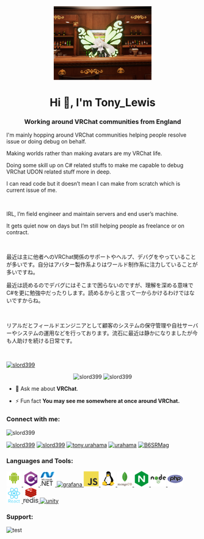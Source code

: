 <!--
**slord399/slord399** is a ✨ _special_ ✨ repository because its `README.md` (this file) appears on your GitHub profile.

Here are some ideas to get you started:

- 🔭 I’m currently working on ...
- 🌱 I’m currently learning ...
- 👯 I’m looking to collaborate on ...
- 🤔 I’m looking for help with ...
- 💬 Ask me about ...
- 📫 How to reach me: ...
- 😄 Pronouns: ...
- ⚡ Fun fact: ...
-->

<div align="center">
    <img src="https://raw.githubusercontent.com/slord399/slord399/main/profile.png" />
</div>

<h1 align="center">Hi 👋, I'm Tony_Lewis</h1>
<h3 align="center">Working around VRChat communities from England</h3>

<p>I'm mainly hopping around VRChat communities&nbsp;helping people resolve issue or doing debug on behalf.</p>
<p>Making worlds rather than making avatars are my VRChat life.</p>
<p>Doing some skill up on C# related stuffs to make me capable to debug VRChat UDON related stuff more in deep.</p>
<p>I can read code but it doesn&rsquo;t mean I can make from scratch which is current issue of me.</p>
<p>&nbsp;</p>
<p>IRL, I&rsquo;m field engineer and maintain servers and end user&rsquo;s machine.</p>
<p>It gets quiet now on days but I&rsquo;m still helping people as freelance or on contract.</p>
<p>&nbsp;</p>
<p>最近は主に他者へのVRChat関係のサポートやヘルプ、デバグをやっていることが多いです。自分はアバター製作系よりはワールド制作系に注力していることが多いですね。</p>
<p>最近は読めるのでデバグにはそこまで困らないのですが、理解を深める意味でC#を更に勉強中だったりします。読めるからと言って一からかけるわけではないですからね。</p>
<p>&nbsp;</p>
<p>リアルだとフィールドエンジニアとして顧客のシステムの保守管理や自社サーバーやシステムの運用などを行っております。流石に最近は静かになりましたが今も人助けを続ける日常です。</p>
<p>&nbsp;</p>
<p align="left"> <a href="https://github.com/ryo-ma/github-profile-trophy"><img src="https://github-profile-trophy.vercel.app/?username=slord399" alt="slord399" /></a> </p>
<div align="center">
    <img src="https://github-readme-stats.vercel.app/api?username=slord399&show_icons=true&locale=en" alt="slord399" style="display:inline-block; margin:0;"/>

  <img src="https://github-readme-streak-stats.herokuapp.com/?user=slord399&" alt="slord399" style="display:inline-block; margin:0;"/>
</div>



- 💬 Ask me about **VRChat**.

- ⚡ Fun fact **You may see me somewhere at once around VRChat.**

<h3 align="left">Connect with me:</h3><p align="left"> <img src="https://komarev.com/ghpvc/?username=slord399&label=Profile%20views&color=0e75b6&style=flat" alt="slord399" /> </p>

<p align="left">
<a href="https://twitter.com/slord399" target="blank"><img align="center" src="https://raw.githubusercontent.com/rahuldkjain/github-profile-readme-generator/master/src/images/icons/Social/twitter.svg" alt="slord399" height="30" width="40" /></a>
<a href="https://linkedin.com/in/slord399" target="blank"><img align="center" src="https://raw.githubusercontent.com/rahuldkjain/github-profile-readme-generator/master/src/images/icons/Social/linked-in-alt.svg" alt="slord399" height="30" width="40" /></a>
<a href="https://fb.com/tony.urahama" target="blank"><img align="center" src="https://raw.githubusercontent.com/rahuldkjain/github-profile-readme-generator/master/src/images/icons/Social/facebook.svg" alt="tony.urahama" height="30" width="40" /></a>
<a href="https://www.youtube.com/c/urahama" target="blank"><img align="center" src="https://raw.githubusercontent.com/rahuldkjain/github-profile-readme-generator/master/src/images/icons/Social/youtube.svg" alt="urahama" height="30" width="40" /></a>
<a href="https://discord.gg/B6SRMag" target="blank"><img align="center" src="https://raw.githubusercontent.com/rahuldkjain/github-profile-readme-generator/master/src/images/icons/Social/discord.svg" alt="B6SRMag" height="30" width="40" /></a>
</p>

<h3 align="left">Languages and Tools:</h3>
<p align="left"> <a href="https://developer.android.com" target="_blank" rel="noreferrer"> <img src="https://raw.githubusercontent.com/devicons/devicon/master/icons/android/android-original-wordmark.svg" alt="android" width="40" height="40"/> </a> <a href="https://www.w3schools.com/cs/" target="_blank" rel="noreferrer"> <img src="https://raw.githubusercontent.com/devicons/devicon/master/icons/csharp/csharp-original.svg" alt="csharp" width="40" height="40"/> </a> <a href="https://dotnet.microsoft.com/" target="_blank" rel="noreferrer"> <img src="https://raw.githubusercontent.com/devicons/devicon/master/icons/dot-net/dot-net-original-wordmark.svg" alt="dotnet" width="40" height="40"/> </a> <a href="https://grafana.com" target="_blank" rel="noreferrer"> <img src="https://www.vectorlogo.zone/logos/grafana/grafana-icon.svg" alt="grafana" width="40" height="40"/> </a> <a href="https://developer.mozilla.org/en-US/docs/Web/JavaScript" target="_blank" rel="noreferrer"> <img src="https://raw.githubusercontent.com/devicons/devicon/master/icons/javascript/javascript-original.svg" alt="javascript" width="40" height="40"/> </a> <a href="https://www.linux.org/" target="_blank" rel="noreferrer"> <img src="https://raw.githubusercontent.com/devicons/devicon/master/icons/linux/linux-original.svg" alt="linux" width="40" height="40"/> </a> <a href="https://www.mongodb.com/" target="_blank" rel="noreferrer"> <img src="https://raw.githubusercontent.com/devicons/devicon/master/icons/mongodb/mongodb-original-wordmark.svg" alt="mongodb" width="40" height="40"/> </a> <a href="https://www.nginx.com" target="_blank" rel="noreferrer"> <img src="https://raw.githubusercontent.com/devicons/devicon/master/icons/nginx/nginx-original.svg" alt="nginx" width="40" height="40"/> </a> <a href="https://nodejs.org" target="_blank" rel="noreferrer"> <img src="https://raw.githubusercontent.com/devicons/devicon/master/icons/nodejs/nodejs-original-wordmark.svg" alt="nodejs" width="40" height="40"/> </a> <a href="https://www.php.net" target="_blank" rel="noreferrer"> <img src="https://raw.githubusercontent.com/devicons/devicon/master/icons/php/php-original.svg" alt="php" width="40" height="40"/> </a> <a href="https://reactjs.org/" target="_blank" rel="noreferrer"> <img src="https://raw.githubusercontent.com/devicons/devicon/master/icons/react/react-original-wordmark.svg" alt="react" width="40" height="40"/> </a> <a href="https://redis.io" target="_blank" rel="noreferrer"> <img src="https://raw.githubusercontent.com/devicons/devicon/master/icons/redis/redis-original-wordmark.svg" alt="redis" width="40" height="40"/> </a> <a href="https://unity.com/" target="_blank" rel="noreferrer"> <img src="https://www.vectorlogo.zone/logos/unity3d/unity3d-icon.svg" alt="unity" width="40" height="40"/> </a> </p>

<h3 align="left">Support:</h3>
<p><a href="https://www.patreon.com/tony_lewis"> <img align="left" src="https://d3.harvard.edu/platform-digit/wp-content/uploads/sites/2/2021/03/patreon_logo-800x200.png" height="50" width="210" alt="test" /></a></p><br><br>




